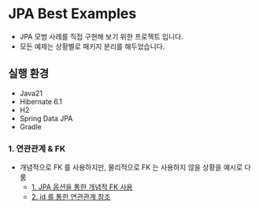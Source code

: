 # JPA Best Examples

- JPA 모범 사례를 직접 구현해 보기 위한 프로젝트 입니다.
- 모든 예제는 상황별로 패키지 분리를 해두었습니다.


## 실행 환경
- Java21
- Hibernate 6.1
- H2
- Spring Data JPA
- Gradle


### 1. 연관관계 & FK
- 개념적으로 FK 를 사용하지만, 물리적으로 FK 는 사용하지 않을 상황을 예시로 다룸
  - <a href="">1. JPA 옵션을 통한 개념적 FK 사용 </a>
  - <a href="">2. id 를 통한 연관관계 참조 </a>